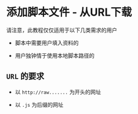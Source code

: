 # 添加脚本文件 - 从URL下载

请注意，此教程仅仅适用于以下几类需求的用户

- 脚本中需要用户填入资料的

- 用户独钟情于使用本地脚本路径的

## `URL` 的要求

- 以 `http://raw.......` 为开头的网址

- 以 `.js` 为后缀的网址
